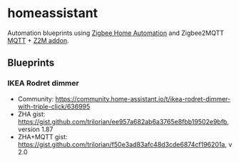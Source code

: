 # homeassistant
Automation blueprints using [Zigbee Home Automation](https://www.home-assistant.io/integrations/zha/)
    and Zigbee2MQTT [MQTT](https://www.home-assistant.io/integrations/mqtt/) +
    [Z2M addon](https://www.zigbee2mqtt.io/guide/installation/03_ha_addon.html).

## Blueprints
### IKEA Rodret dimmer
- Community: https://community.home-assistant.io/t/ikea-rodret-dimmer-with-triple-click/636995
- ZHA gist: https://gist.github.com/trilorian/ee957a682ab6a3765e8fbb19502e9bfb, version 1.87
- ZHA+MQTT gist: https://gist.github.com/trilorian/f50e3ad83afc48d3cde6874cf196201a, v 2.0
